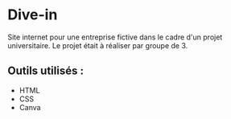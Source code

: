 # Dive-in
Site internet pour une entreprise fictive dans le cadre d'un projet universitaire.
Le projet était à réaliser par groupe de 3.

## Outils utilisés :
- HTML
- CSS
- Canva
